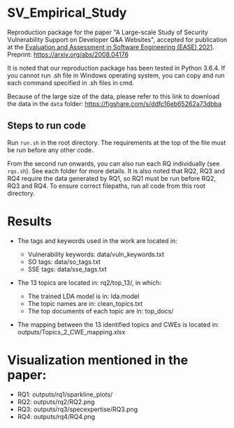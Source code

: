 # SV_Empirical_Study
Reproduction package for the paper "A Large-scale Study of Security Vulnerability Support on Developer Q&A Websites", accepted for publication at the [Evaluation and Assessment in Software Engineering (EASE) 2021](https://conf.researchr.org/details/ease-2021/ease-2021-papers/2/A-Large-scale-Study-of-Security-Vulnerability-Support-on-Developer-Q-A-Websites). Preprint: https://arxiv.org/abs/2008.04176

It is noted that our reproduction package has been tested in Python 3.6.4. If you cannot run .sh file in Windows operating system, you can copy and run each command specified in .sh files in cmd.

Because of the large size of the data, please refer to this link to download the data in the `data` folder: https://figshare.com/s/ddfc16eb65262a73dbba

## Steps to run code

Run `run.sh` in the root directory. The requirements at the top of the file must be run before any other code.

From the second run onwards, you can also run each RQ individually (see `rqs.sh`). See each folder for more details. It is also noted that RQ2, RQ3 and RQ4 require the data generated by RQ1, so RQ1 must be run before RQ2, RQ3 and RQ4. To ensure correct filepaths, run all code from this root directory.

# Results
+ The tags and keywords used in the work are located in:
	+ Vulnerability keywords: data/vuln_keywords.txt
	+ SO tags: data/so_tags.txt
	+ SSE tags: data/sse_tags.txt

+ The 13 topics are located in: rq2/top_13/, in which:
	+ The trained LDA model is in: lda.model
	+ The topic names are in: clean_topics.txt
	+ The top documents of each topic are in: top_docs/

+ The mapping between the 13 identified topics and CWEs is located in: outputs/Topics_2_CWE_mapping.xlsx

# Visualization mentioned in the paper:
+ RQ1: outputs/rq1/sparkline_plots/
+ RQ2: outputs/rq2/RQ2.png
+ RQ3: outputs/rq3/specexpertise/RQ3.png
+ RQ4: outputs/rq4/RQ4.png
